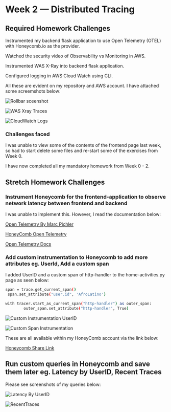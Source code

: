 # Week 2 — Distributed Tracing

## Required Homework Challenges

Instrumented my backend flask application to use Open Telemetry (OTEL) with Honeycomb.io as the provider.

Watched the security video of Observability vs Monitoring in AWS.

Instrumented WAS X-Ray into backend flask application.

Configured logging in AWS Cloud Watch using CLI.

All these are evident on my repository and AWS account. I have attached some screemshots below:

![Rollbar sceenshot](https://user-images.githubusercontent.com/78261965/222268656-3de67036-5210-4981-b105-4fbfbb7929ad.png)

![WAS Xray Traces](https://user-images.githubusercontent.com/78261965/222268717-a8372539-39f3-4bbe-a9ee-aeb7f74898cc.png)

![CloudWatch Logs](https://user-images.githubusercontent.com/78261965/222268732-24f32359-142d-4a22-95b6-e935c6ae24f6.png)


### Challenges faced

I was unable to view some of the contents of the frontend page last week, so had to start delete some files and re-start some of the exercises from Week 0.

I have now completed all my mandatory homework from Week 0 - 2.


## Stretch Homework Challenges

### Instrument Honeycomb for the frontend-application to observe network latency between frontend and backend

I was unable to implement this. However, I read the documentation below:

[Open Telemetry By Marc Pichler](https://github.com/open-telemetry/opentelemetry-js)

[HoneyComb Open Telemetry](https://docs.honeycomb.io/getting-data-in/opentelemetry/browser-js/)

[Open Telemetry Docs](https://opentelemetry.io/docs/instrumentation/js/getting-started/browser/)

### Add custom instrumentation to Honeycomb to add more attributes eg. UserId, Add a custom span

I added UserID and a custom span of http-handler to the home-activities.py page as seen below:

```sh
span = trace.get_current_span()
 span.set_attribute("user.id", 'AfroLatino')
```
```sh
with tracer.start_as_current_span("http-handler") as outer_span:
        outer_span.set_attribute("http-handler", True)        
```

![Custom Instrumentation UserID](https://user-images.githubusercontent.com/78261965/222267130-022ea7b6-e719-4341-ac3a-2d50776bc442.png)

![Custom Span Instrumentation](https://user-images.githubusercontent.com/78261965/222267195-dbabe541-d289-4905-a2ba-b721f8fc27e9.png)

These are all available within my HoneyComb account via the link below:

[Honeycomb Share Link](https://ui.honeycomb.io/afrolatino/environments/bootcamp/datasets/backend-flask/result/4WadRwe72UB)


## Run custom queries in Honeycomb and save them later eg. Latency by UserID, Recent Traces

Please see screenshots of my queries below:

![Latency By UserID](https://user-images.githubusercontent.com/78261965/222270205-a98a7d20-ca36-4c35-b299-149d35d64cb4.png)

![RecentTraces](https://user-images.githubusercontent.com/78261965/222270228-b53ec6b3-fc58-4e35-a452-93541a2e7d78.png)



